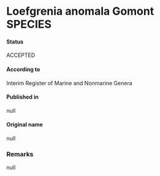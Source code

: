 # Loefgrenia anomala Gomont SPECIES

#### Status
ACCEPTED

#### According to
Interim Register of Marine and Nonmarine Genera

#### Published in
null

#### Original name
null

### Remarks
null